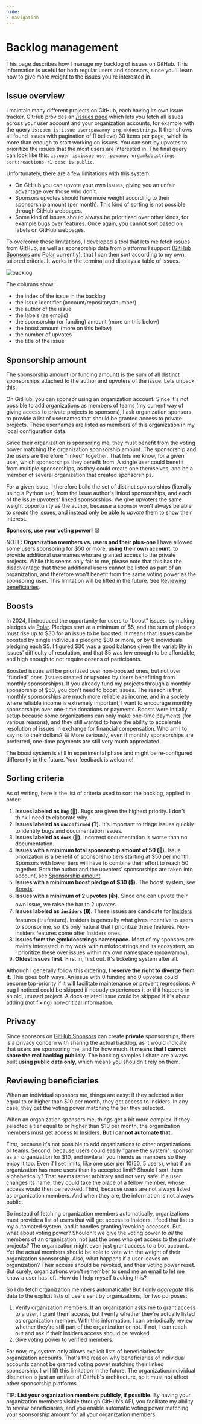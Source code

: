 ```yaml
---
hide:
- navigation
---
```


# Backlog management

This page describes how I manage my backlog of issues on GitHub. This information is useful for both regular users and sponsors, since you'll learn how to give more weight to the issues you're interested in.

## Issue overview

I maintain many different projects on GitHub, each having its own issue tracker. GitHub provides an [/issues page](https://github.com/issues) which lets you fetch all issues across your user account and your organization accounts, for example with the query `is:open is:issue user:pawamoy org:mkdocstrings`. It then shows all found issues with pagination of (I believe) 30 items per page, which is more than enough to start working on issues. You can sort by upvotes to prioritize the issues that the most users are interested in. The final query can look like this: `is:open is:issue user:pawamoy org:mkdocstrings sort:reactions-+1-desc is:public`.

Unfortunately, there are a few limitations with this system.

- On GitHub you can upvote your own issues, giving you an unfair advantage over those who don't.
- Sponsors upvotes should have more weight according to their sponsorship amount (per month). This kind of sorting is not possible through GitHub webpages.
- Some kind of issues should always be prioritized over other kinds, for example bugs over features. Once again, you cannot sort based on labels on GitHub webpages.

To overcome these limitations, I developed a tool that lets me fetch issues from GitHub, as well as sponsorship data from platforms I support ([GitHub Sponsors] and [Polar] currently), that I can then sort according to my own, tailored criteria. It works in the terminal and displays a table of issues.

![backlog](assets/backlog.png)

The columns show:

- the index of the issue in the backlog
- the issue identifier (account/repository#number)
- the author of the issue
- the labels (as emojis)
- the sponsorship (or funding) amount (more on this below)
- the boost amount (more on this below)
- the number of upvotes
- the title of the issue

## Sponsorship amount

The sponsorship amount (or funding amount) is the sum of all distinct sponsorships attached to the author and upvoters of the issue. Lets unpack this.

On GitHub, you can sponsor using an organization account. Since it's not possible to add organizations as members of teams (my current way of giving access to private projects to sponsors), I ask organization sponsors to provide a list of usernames that should be granted access to private projects. These usernames are listed as members of this organization in my local configuration data.

Since their organization is sponsoring me, they must benefit from the voting power matching the organization sponsorship amount. The sponsorship and the users are therefore "linked" together. That lets me know, for a given user, which sponsorships they benefit from. A single user could benefit from multiple sponsorships, as they could create one themselves, and be a member of several organization that created sponsorships.

For a given issue, I therefore build the set of distinct sponsorships (literally using a Python `set`) from the issue author's linked sponsorships, and each of the issue upvoters' linked sponsorships. We give upvoters the same weight opportunity as the author, because a sponsor won't always be able to *create* the issues, and instead only be able to *upvote* them to show their interest.

**Sponsors, use your voting power!** :smile:

NOTE: **Organization members vs. users and their plus-one**
I have allowed some users sponsoring for $50 or more, **using their own account**, to provide additional usernames who are granted access to the private projects. While this seems only fair to me, please note that this has the disadvantage that these additional users cannot be listed as part of an organization, and therefore won't benefit from the same voting power as the sponsoring user. This limitation will be lifted in the future. See [Reviewing beneficiaries](#reviewing-beneficiaries).

## Boosts

In 2024, I introduced the opportunity for users to "boost" issues, by making pledges via [Polar]. Pledges start at a minimum of $5, and the sum of pledges must rise up to $30 for an issue to be boosted. It means that issues can be boosted by single individuals pledging $30 or more, or by 6 individuals pledging each $5. I figured $30 was a good balance given the variability in issues' difficulty of resolution, and that $5 was low enough to be affordable, and high enough to not require dozens of participants.

Boosted issues will be prioritized over non-boosted ones, but not over "funded" ones (issues created or upvoted by users benefitting from monthly sponsorships). If you already fund my projects through a monthly sponsorship of $50, you don't need to boost issues. The reason is that monthly sponsorships are much more reliable as income, and in a society where reliable income is extremely important, I want to encourage monthly sponsorships over one-time donations or payments. Boosts were initially setup because some organizations can only make one-time payments (for various reasons), and they still wanted to have the ability to accelerate resolution of issues in exchange for financial compensation. Who am I to say no to their dollars? :smile: More seriously, even if monthly sponsorships are preferred, one-time payments are still very much appreciated.

The boost system is still in experimental phase and might be re-configured differently in the future. Your feedback is welcome!

## Sorting criteria

As of writing, here is the list of criteria used to sort the backlog, applied in order:

1. **Issues labeled as `bug` (🐞).** Bugs are given the highest priority. I don't think I need to elaborate why.
2. **Issues labeled as `unconfirmed` (❔).** It's important to triage issues quickly to identify bugs and documentation issues.
3. **Issues labeled as `docs` (📘).** Incorrect documentation is worse than no documentation.
4. **Issues with a minimum total sponsorship amount of 50 (💖).** Issue priorization is a benefit of sponsorship tiers starting at $50 per month. Sponsors with lower tiers will have to combine their effort to reach 50 together. Both the author and the upvoters' sponsorships are taken into account, see [Sponsorship amount](#sponsorship-amount).
5. **Issues with a minimum boost pledge of $30 (💲).** The boost system, see [Boosts](#boosts).
6. **Issues with a minimum of 2 upvotes (👍).** Since one can upvote their own issue, we raise the bar to 2 upvotes.
7. **Issues labeled as `insiders` (🔒).** These issues are candidate for [Insiders](insiders.md) features (✨=feature). Insiders is generally what gives incentive to users to sponsor me, so it's only natural that I prioritize these features. Non-insiders features come after Insiders ones.
8. **Issues from the @mkdocstrings namespace.** Most of my sponsors are mainly interested in my work within mkdocstrings and its ecosystem, so I prioritize these over issues within my own namespace (@pawamoy).
9. **Oldest issues first.** First in, first out. It's ticketing system after all.

Although I generally follow this ordering, **I reserve the right to diverge from it**. This goes both ways. An issue with 0 funding and 0 upvotes could become top-priority if it will facilitate maintenance or prevent regressions. A bug I noticed could be skipped if nobody experiences it or if it happens in an old, unused project. A docs-related issue could be skipped if it's about adding (not fixing) non-critical information.

## Privacy

Since sponsors on [GitHub Sponsors] can create **private** sponsorships, there is a privacy concern with sharing the actual backlog, as it would indicate that users are sponsoring me, and for how much. **It means that I cannot share the real backlog publicly.** The backlog samples I share are always built **using public data only**, which means you shouldn't rely on them.

## Reviewing beneficiaries

When an individual sponsors me, things are easy: if they selected a tier equal to or higher than $10 per month, they get access to Insiders. In any case, they get the voting power matching the tier they selected.

When an organization sponsors me, things get a bit more complex. If they selected a tier equal to or higher than $10 per month, the organization members must get access to Insiders. **But I cannot automate that.**

First, because it's not possible to add organizations to other organizations or teams. Second, because users could easily "game the system": sponsor as an organization for $10, and invite all you friends as members so they enjoy it too. Even if I set limits, like one user per $10 ($50, 5 users), what if an organization has more users than its accepted limit? Should I sort them alphabetically? That seems rather arbitrary and not very safe: if a user changes its name, they could take the place of a fellow member, whose access would then be revoked. Third, because users are not always listed as organization members. And when they are, the information is not always public.

So instead of fetching organization members automatically, organizations must provide a list of users that will get access to Insiders. I feed that list to my automated system, and it handles granting/revoking accesses. But... what about voting power? Shouldn't we give the voting power to *all* the members of an organization, not just the ones who get access to the private projects? The organization might even just grant access to a bot account. Yet the actual members should be able to vote with the weight of their organization sponsorship. Also, what happens if a user leaves an organization? Their access should be revoked, and their voting power reset. But surely, organizations won't remember to send me an email to let me know a user has left. How do I help myself tracking this? 

So I do fetch organization members automatically! But I only *aggregate* this data to the explicit lists of users sent by organizations, for two purposes:

1. Verify organization members. If an organization asks me to grant access to a user, I grant them access, but I verify whether they're actually listed as organization member. With this information, I can periodically review whether they're still part of the organization or not. If not, I can reach out and ask if their Insiders access should be revoked.
2. Give voting power to verified members.

For now, my system only allows explicit lists of beneficiaries for organization accounts. That's the reason why beneficiaries of individual accounts cannot be granted voting power matching their linked sponsorship. I will lift this limitation in the future. The organization/individual distinction is just an artifact of GitHub's architecture, so it must not affect other sponsorship platforms.

TIP: **List your organization members publicly, if possible.**
By having your organization members visible through GitHub's API, you facilitate my ability to review beneficiaries, and you enable automatic voting power matching your sponsorship amount for all your organization members.

[GitHub Sponsors]: https://github.com/sponsors/
[Polar]: https://polar.sh
